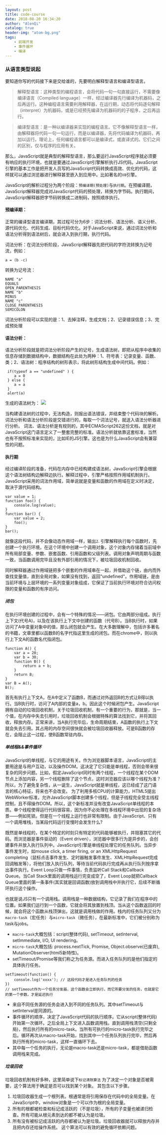 ```yaml
---
layout: post
title: code-course
date: 2018-08-20 16:34:20
author: "AlenQi"
catalog: true
header-img: "atom-bg.png"
tags:
    - 前端开发
    - 事件循环
    - 编译
---
```


### 从语言类型说起

要知道你写的代码接下来是交给谁的，先要明白解释型语言和编译型语言。

> 解释型语言：这种类型的编程语言，会将代码一句一句直接运行，不需要像编译语言（Compiled language）一样，经过编译器先行编译为机器码，之后再运行。这种编程语言需要利用解释器，在运行期，动态将代码逐句解释（interpret）为机器码，或是已经预先编译为机器码的的子程序，之后再运行。

> 编译型语言：是一种以编译器来实现的编程语言。它不像解释型语言一样，由解释器将代码一句一句运行，而是以编译器，先将代码编译为机器码，再加以运行。理论上，任何编程语言都可以是编译式，或直译式的。它们之间的区别，仅与程序的应用有关。

那么，JavaScript就是典型的解释型语言，那么要运行JavaScript程序就必须要有响应的执行环境，也就是要通过JavaScript引擎解析执行JS代码。JavaScript引擎的基本工作是把开发人员写的JavaScript代码转换成高效、优化的代码，这样就可以通过浏览器进行解释甚至嵌入到应用中。比如著名的`V8`引擎。

JavaScript的解析过程分为两个阶段：`预编译期(预处理)`与`执行期`。在预编译期，JavaScript解释器完成对JavaScript代码的预处理，转换为字节码。执行期间，JavaScript解释器把字节码转换成二进制码，按照顺序执行。

#### 预编译期：

正常的编译型语言编译期，其过程可分为6步：词法分析、语法分析、语义分析、源代码优化、代码生成、目标代码优化。对于JavaScript来说，通过词法分析和语法分析得到语法树后，就会进入到执行期，执行代码。

词法分析：在词法分析阶段，JavaScript解释器先把代码的字符流转换为记号流，例如：
```
a = (b -c)
```
转换为记号流：

```
NAME "a"  
EQUALS  
OPEN_PARENTHESIS  
NAME "b"  
MINUS  
NAME "c"  
CLOSE_PARENTHESIS  
SEMICOLON
```
词法分析阶段可以实现的是：1、去掉注释，生成文档；2、记录错误信息；3、完成预处理

#### 语法分析：

语法分析阶段就是把词法分析阶段产生的记号，生成语法树，即把从程序中收集的信息存储到数据结构中，数据结构在此处为两种：1、符号表：记录变量、函数、类；2、语法树：程序结构的树形表示，将此树形结构生成中间代码。例如：

```
 if(typeof a == "undefined" ) {
    a = 0
 } else {
    a = a
 }
 alert(a)
```
生成的语法树为：
![](https://user-gold-cdn.xitu.io/2018/7/15/1649d5d9f17c5f8b?w=1304&h=690&f=jpeg&s=85252)

当构建语法树的过程中，无法构造，则报出语法错误，并结束整个代码块的解析。
词法分析和语法分析阶段是交错进行的，每取一个词法记号，就送入语法分析器进行分析。
词法、语法分析是有规则的，其中ECMAScript262这份文档，就是对JavaScript这门语言定义了一整套完整的标准。语法分析就依靠这套标准，当然也有不按照标准来实现的，比如IE的JS引擎。这也是为什么JavaScript会有兼容性的问题。

#### 执行期
经过编译阶段的准备，代码在内存中已经构建成语法树，JavaScript引擎会根据这个语法树结构边解释边执行。解释过程中，引擎严格按照作用域机制执行。JavaScript采用的词法作用域，简单说就是变量和函数的作用域在定义时决定，取决于源代码结构。
```
var value = 1;
function foo() {
    console.log(value);
}
function bar() {
    var value = 2;
    foo();
}
bar();
```
就像这段代码，并不会像动态作用域一样，输出`2`.
引擎解释执行每个函数时，先创建一个执行环境，在这个环境中创建一个调用对象，这个对象内存储着当前域中所有局部变量、参数、嵌套函数、引用函数和父级列表。调用对象声明周期与函数一致，当函数调用完毕且没有外部引用的情况下，被垃圾回收机制回收。

同时解释器通过作用域链把多个嵌套的作用域串在一起，并借助这个链，由内而外查找变量值，直到全局对象，如果没有找到，返回"undefined"。作用域链，是由当前环境与上层环境的一系列变量对象组成，它保证了当前执行环境对符合访问权限的变量和函数的有序访问。

##### 闭包
在执行环境创建的过程中，会有一个特殊的情况——闭包。它由两部分组成。执行上下文(代号A)，以及在该执行上下文中创建的函数（代号B）。当B执行时，如果访问了A中变量对象中的值，那么闭包就会产生。在大多数理解中，包括许多著名的书籍，文章里都以函数B的名字代指这里生成的闭包。而在chrome中，则以执行上下文A的函数名代指闭包。
```
function A() {
    var a = 20;
    var b = 30;
    function B() {
        return a + b;
    }
    return B;
}
var B = A();
B();
```
首先有执行上下文A，在A中定义了函数B，而通过对外返回B的方式让B得以执行。当B执行时，访问了A内部的变量a，b。因此这个时候闭包产生。JavaScript拥有自动的垃圾回收机制，关于垃圾回收机制，有一个重要的行为，那就是，当一个值，在内存中失去引用时，垃圾回收机制会根据特殊的算法找到它，并将其回收，释放内存。正常来讲，当A执行完毕后，生命周期结束，A函数的执行上下文就会失去引用。其占用的内存空间很快就会被垃圾回收器释放。可是B函数的存在，会阻止这一过程，使B函数常驻内存。

##### 单线程&&事件循环
JavaScript的单线程，与它的用途有关。作为浏览器脚本语言，JavaScript的主要用途是与用户互动，以及操作DOM。这决定了它只能是单线程，否则会带来很复杂的同步问题。比如，假定JavaScript同时有两个线程，一个线程在某个DOM节点上添加内容，另一个线程删除了这个节点，这时浏览器应该以哪个线程为准？
所以，为了避免复杂性，从一诞生，JavaScript就是单线程，这已经成了这门语言的核心特征，将来也不会改变。
为了利用多核CPU的计算能力，HTML5提出WebWorker标准，允许JavaScript脚本创建多个线程，但是子线程完全受主线程控制，且不得操作DOM。所以，这个新标准并没有改变JavaScript单线程的本质。单个线程使得运行代码很容易，因为你不必处理在多线程环境中出现的复杂场景——例如死锁。但是在一个线程上运行也非常有限制。由于JavaScript、只有一个调用堆栈，当某段代码运行变慢时会发生什么?

既然是单线程的，在某个特定的时刻只有特定的代码能够被执行，并阻塞其它的代码。而浏览器是事件驱动的（Event driven），浏览器中很多行为是异步的，会创建事件并放入执行队列中。JavaScript引擎是单线程处理它的任务队列。当异步事件发生时，如mouse click, a timer firing, or an XMLHttpRequest completing（鼠标点击事件发生、定时器触发事件发生、XMLHttpRequest完成回调触发等），将他们放入执行队列，等待当前代码执行完成再从执行队列按序拿出事件执行。Event Loop只做一件事情，负责监听Call Stack和Callback Queue。当Call Stack里面的调用栈运行完变成空了，Event Loop就把Callback Queue里面的第一条事件(其实就是回调函数)放到调用栈中并执行它，后续不断循环执行这个操作。

也就是说JS只有一个调用栈。调用栈是一种数据结构，它记录了我们在程序中的位置。如果我们运行到一个函数，它就会将其放置到栈顶。当从这个函数返回的时候，就会将这个函数从栈顶弹出，这就是调用栈做的作用。栈内的任务队列又分为`macro-task`（宏任务）与`micro-task`（微任务），在最新标准中，它们被分别称为task与jobs。
- `macro-task`大概包括：script(整体代码), setTimeout, setInterval, setImmediate, I/O, UI rendering。
- `micro-task`大概包括: process.nextTick, Promise, Object.observe(已废弃), MutationObserver(html5新特性)。
- setTimeout/Promise等我们称之为任务源。而进入任务队列的是他们指定的具体执行任务。
```
setTimeout(function() {
    console.log('xxxx'); // 这段代码才是进入任务队列的任务
})
// setTimeout作为一个任务分发器，这个函数会立即执行，而它所要分发的任务，也就是它的第一个参数，才是延迟执行
```
- 来自不同任务源的任务会进入到不同的任务队列。其中setTimeout与setInterval是同源的。
- 事件循环的顺序，决定了JavaScript代码的执行顺序。它从script(整体代码)开始第一次循环。之后全局上下文进入函数调用栈。直到调用栈清空(只剩全局)，然后执行所有的micro-task。当所有可执行的micro-task执行完毕之后。循环再次从macro-task开始，找到其中一个任务队列执行完毕，然后再执行所有的micro-task，这样一直循环下去。
- 其中每一个任务的执行，无论是macro-task还是micro-task，都是借助函数调用栈来完成。

##### 垃圾回收
垃圾回收机制有好多种，这里简单说下`标记清除算法`
为了决定一个对象是否被需要，这个算法用于确定是否可以找到某个对象。
其包含以下步骤。
1. 垃圾回收器生成一个根列表。根通常是将引用保存在代码中的全局变量。在JavaScript中，window对象是一个可以作为根的全局变量。
2. 所有的根都被检查和标记成活跃的（不是垃圾），所有的子变量也被递归检查。所有可能从根元素到达的都不被认为是垃圾。
3. 所有没有被标记成活跃的内存都被认为是垃圾。垃圾回收器就可以释放内存并且把内存还给操作系统。
这个算法可以有效的避免循环依赖问题。

